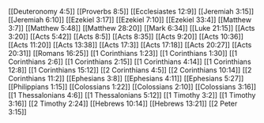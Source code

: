 [[Deuteronomy 4:5]]
[[Proverbs 8:5]]
[[Ecclesiastes 12:9]]
[[Jeremiah 3:15]]
[[Jeremiah 6:10]]
[[Ezekiel 3:17]]
[[Ezekiel 7:10]]
[[Ezekiel 33:4]]
[[Matthew 3:7]]
[[Matthew 5:48]]
[[Matthew 28:20]]
[[Mark 6:34]]
[[Luke 21:15]]
[[Acts 3:20]]
[[Acts 5:42]]
[[Acts 8:5]]
[[Acts 8:35]]
[[Acts 9:20]]
[[Acts 10:36]]
[[Acts 11:20]]
[[Acts 13:38]]
[[Acts 17:3]]
[[Acts 17:18]]
[[Acts 20:27]]
[[Acts 20:31]]
[[Romans 16:25]]
[[1 Corinthians 1:23]]
[[1 Corinthians 1:30]]
[[1 Corinthians 2:6]]
[[1 Corinthians 2:15]]
[[1 Corinthians 4:14]]
[[1 Corinthians 12:8]]
[[1 Corinthians 15:12]]
[[2 Corinthians 4:5]]
[[2 Corinthians 10:14]]
[[2 Corinthians 11:2]]
[[Ephesians 3:8]]
[[Ephesians 4:11]]
[[Ephesians 5:27]]
[[Philippians 1:15]]
[[Colossians 1:22]]
[[Colossians 2:10]]
[[Colossians 3:16]]
[[1 Thessalonians 4:6]]
[[1 Thessalonians 5:12]]
[[1 Timothy 3:2]]
[[1 Timothy 3:16]]
[[2 Timothy 2:24]]
[[Hebrews 10:14]]
[[Hebrews 13:21]]
[[2 Peter 3:15]]

